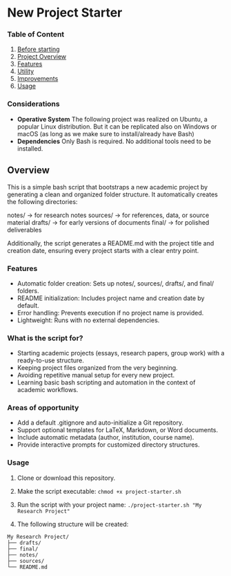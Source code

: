 # New Project Starter
### Table of Content
1. [Before starting](#considerations)
2. [Project Overview](#overview)
3. [Features](#features)
4. [Utility](#what-is-the-script-for)
5. [Improvements](#areas-of-opportunity)
6. [Usage](#usage)

### Considerations
- **Operative System** The following project was realized on Ubuntu, a popular Linux distribution. But it can be replicated also on Windows or macOS (as long as we make sure to install/already have Bash)
- **Dependencies** Only Bash is required. No additional tools need to be installed.

## Overview
This is a simple bash script that bootstraps a new academic project by generating a clean and organized folder structure.
It automatically creates the following directories:

notes/ → for research notes
sources/ → for references, data, or source material
drafts/ → for early versions of documents
final/ → for polished deliverables

Additionally, the script generates a README.md with the project title and creation date, ensuring every project starts with a clear entry point.

### Features
- Automatic folder creation: Sets up notes/, sources/, drafts/, and final/ folders.
- README initialization: Includes project name and creation date by default.
- Error handling: Prevents execution if no project name is provided.
- Lightweight: Runs with no external dependencies.

### What is the script for?
- Starting academic projects (essays, research papers, group work) with a ready-to-use structure.
- Keeping project files organized from the very beginning.
- Avoiding repetitive manual setup for every new project.
- Learning basic bash scripting and automation in the context of academic workflows.

### Areas of opportunity
- Add a default .gitignore and auto-initialize a Git repository.
- Support optional templates for LaTeX, Markdown, or Word documents.
- Include automatic metadata (author, institution, course name).
- Provide interactive prompts for customized directory structures.

### Usage
1. Clone or download this repository.
2. Make the script executable:
 `chmod +x project-starter.sh`
3. Run the script with your project name:
`./project-starter.sh "My Research Project"`

4. The following structure will be created:

```
My Research Project/
├── drafts/
├── final/
├── notes/
├── sources/
└── README.md

```
